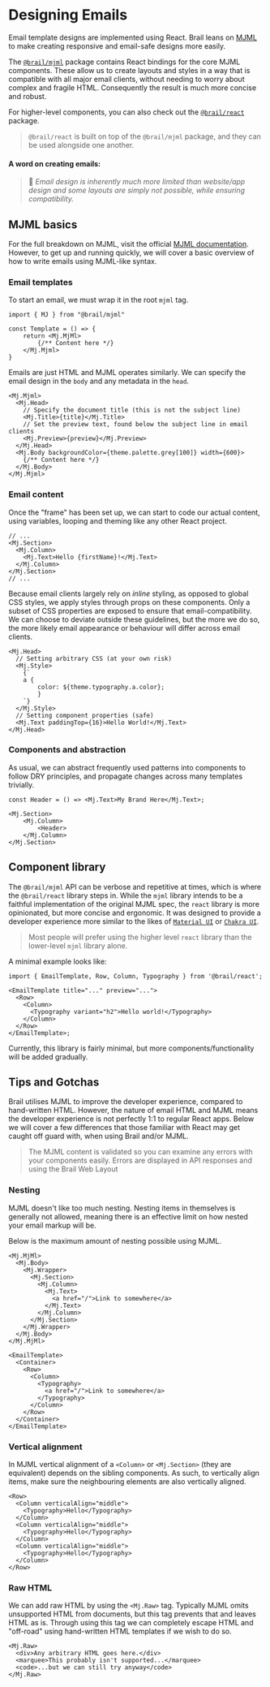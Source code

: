 # Designing Emails

Email template designs are implemented using React. Brail leans on [MJML](https://mjml.io/) to make creating responsive and email-safe designs more easily.

The [`@brail/mjml`](https://github.com/sinclairnick/brail/tree/main/packages/mjml) package contains React bindings for the core MJML components. These allow us to create layouts and styles in a way that is compatible with all major email clients, without needing to worry about complex and fragile HTML. Consequently the result is much more concise and robust.

For higher-level components, you can also check out the [`@brail/react`](https://github.com/sinclairnick/brail/tree/main/packages/react) package.

> `@brail/react` is built on top of the `@brail/mjml` package, and they can be used alongside one another.

#### A word on creating emails:

> 🚨 _Email design is inherently much more limited than website/app design and some layouts are simply not possible, while ensuring compatibility._

## MJML basics

For the full breakdown on MJML, visit the official [MJML documentation](https://documentation.mjml.io/). However, to get up and running quickly, we will cover a basic overview of how to write emails using MJML-like syntax.

### Email templates

To start an email, we must wrap it in the root `mjml` tag.

```tsx
import { MJ } from "@brail/mjml"

const Template = () => {
	return <Mj.MjMl>
		{/** Content here */}
	</Mj.Mjml>
}
```

Emails are just HTML and MJML operates similarly. We can specify the email design in the `body` and any metadata in the `head`.

```tsx
<Mj.Mjml>
  <Mj.Head>
    // Specify the document title (this is not the subject line)
    <Mj.Title>{title}</Mj.Title>
    // Set the preview text, found below the subject line in email clients
    <Mj.Preview>{preview}</Mj.Preview>
  </Mj.Head>
  <Mj.Body backgroundColor={theme.palette.grey[100]} width={600}>
    {/** Content here */}
  </Mj.Body>
</Mj.Mjml>
```

### Email content

Once the "frame" has been set up, we can start to code our actual content, using variables, looping and theming like any other React project.

```tsx
// ...
<Mj.Section>
  <Mj.Column>
    <Mj.Text>Hello {firstName}!</Mj.Text>
  </Mj.Column>
</Mj.Section>
// ...
```

Because email clients largely rely on _inline_ styling, as opposed to global CSS styles, we apply styles through props on these components. Only a subset of CSS properties are exposed to ensure that email-compatibility. We can choose to deviate outside these guidelines, but the more we do so, the more likely email appearance or behaviour will differ across email clients.

```tsx
<Mj.Head>
  // Setting arbitrary CSS (at your own risk)
  <Mj.Style>
    {`
	a {
		color: ${theme.typography.a.color};
		}
	`}
  </Mj.Style>
  // Setting component properties (safe)
  <Mj.Text paddingTop={16}>Hello World!</Mj.Text>
</Mj.Head>
```

### Components and abstraction

As usual, we can abstract frequently used patterns into components to follow DRY principles, and propagate changes across many templates trivially.

```tsx title="header.tsx"
const Header = () => <Mj.Text>My Brand Here</Mj.Text>;
```

```tsx
<Mj.Section>
	<Mj.Column>
		<Header>
	</Mj.Column>
</Mj.Section>
```

## Component library

The `@brail/mjml` API can be verbose and repetitive at times, which is where the `@brail/react` library steps in. While the `mjml` library intends to be a faithful implementation of the original MJML spec, the `react` library is more opinionated, but more concise and ergonomic. It was designed to provide a developer experience more similar to the likes of [`Material UI`](https://mui.com/core/) or [`Chakra UI`](https://chakra-ui.com/).

> Most people will prefer using the higher level `react` library than the lower-level `mjml` library alone.

A minimal example looks like:

```tsx
import { EmailTemplate, Row, Column, Typography } from '@brail/react';

<EmailTemplate title="..." preview="...">
  <Row>
    <Column>
      <Typography variant="h2">Hello world!</Typography>
    </Column>
  </Row>
</EmailTemplate>;
```

Currently, this library is fairly minimal, but more components/functionality will be added gradually.

## Tips and Gotchas

Brail utilises MJML to improve the developer experience, compared to hand-written HTML. However, the nature of email HTML and MJML means the developer experience is not perfectly 1:1 to regular React apps. Below we will cover a few differences that those familiar with React may get caught off guard with, when using Brail and/or MJML.

> The MJML content is validated so you can examine any errors with your components easily. Errors are displayed in API responses and using the Brail Web Layout

### Nesting

MJML doesn't like too much nesting. Nesting items in themselves is generally not allowed, meaning there is an effective limit on how nested your email markup will be.

Below is the maximum amount of nesting possible using MJML.

```tsx title="Using @brail/mjml"
<Mj.MjMl>
  <Mj.Body>
    <Mj.Wrapper>
      <Mj.Section>
        <Mj.Column>
          <Mj.Text>
            <a href="/">Link to somewhere</a>
          </Mj.Text>
        </Mj.Column>
      </Mj.Section>
    </Mj.Wrapper>
  </Mj.Body>
</Mj.MjMl>
```

```tsx title="Using @brail/react"
<EmailTemplate>
  <Container>
    <Row>
      <Column>
        <Typography>
          <a href="/">Link to somewhere</a>
        </Typography>
      </Column>
    </Row>
  </Container>
</EmailTemplate>
```

### Vertical alignment

In MJML vertical alignment of a `<Column>` or `<Mj.Section>` (they are equivalent) depends on the sibling components. As such, to vertically align items, make sure the neighbouring elements are also vertically aligned.

```tsx
<Row>
  <Column verticalAlign="middle">
    <Typography>Hello</Typography>
  </Column>
  <Column verticalAlign="middle">
    <Typography>Hello</Typography>
  </Column>
  <Column verticalAlign="middle">
    <Typography>Hello</Typography>
  </Column>
</Row>
```

### Raw HTML

We can add raw HTML by using the `<Mj.Raw>` tag. Typically MJML omits unsupported HTML from documents, but this tag prevents that and leaves HTML as is. Through using this tag we can completely escape HTML and "off-road" using hand-written HTML templates if we wish to do so.

```tsx
<Mj.Raw>
  <div>Any arbitrary HTML goes here.</div>
  <marquee>This probably isn't supported...</marquee>
  <code>...but we can still try anyway</code>
</Mj.Raw>
```
